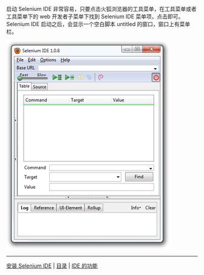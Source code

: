 启动 Selenium IDE 非常容易，只要点击火狐浏览器的工具菜单，在工具菜单或者工具菜单下的 web 开发者子菜单下找到 Selenium IDE 菜单项，点击即可。Selenium IDE 启动之后，会显示一个空白脚本 untitled 的窗口，窗口上有菜单栏。

![Selenium IDE 窗口截图](images/chapt3_img05_IDE_open.png)


---
[安装 Selenium IDE](Install.md) | [目录](README.md) | [IDE 的功能](Features.md)
